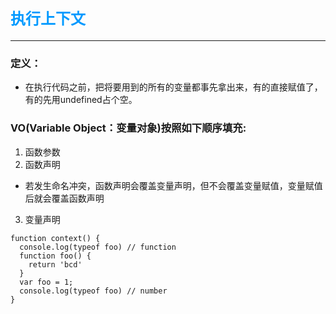 # <font color=#0099ff size=5 face="黑体">执行上下文</font>
----

### 定义：
* 在执行代码之前，把将要用到的所有的变量都事先拿出来，有的直接赋值了，有的先用undefined占个空。

### VO(Variable Object：变量对象)按照如下顺序填充: 
1.  函数参数  
2.  函数声明  
  * 若发生命名冲突，函数声明会覆盖变量声明，但不会覆盖变量赋值，变量赋值后就会覆盖函数声明

3.  变量声明

```
function context() {
  console.log(typeof foo) // function
  function foo() {
    return 'bcd'
  }
  var foo = 1;
  console.log(typeof foo) // number
}
```

